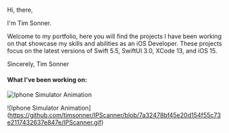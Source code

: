 Hi, there,

I'm Tim Sonner. 

Welcome to my portfolio, here you will find the projects I have been working on that showcase my skills and abilities as an iOS Developer. These projects focus on the latest versions of Swift 5.5, SwiftUI 3.0, XCode 13, and iOS 15. 

Sincerely, Tim Sonner

#### What I've been working on:

![Iphone Simulator Animation](https://github.com/timsonner/RickAndMortyAPI/blob/7d96ffc0a6c96d7f5f0125b1df870f01da6fed96/RickAndMortyAPI.gif)
<!---
This is the format for comments in the readme
--->
![Iphone Simulator Animation]
(https://github.com/timsonner/IPScanner/blob/7a32478bf45e20d154f55c73e2117432637e847e/IPScanner.gif)
